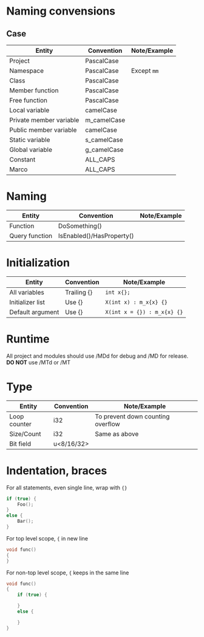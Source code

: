 # Naming convensions
## Case 
| Entity | Convention | Note/Example |
| --- | --- | --- |
| Project | PascalCase | |
| Namespace | PascalCase | Except ```mm```  |
| Class | PascalCase | | |
| Member function | PascalCase | | 
| Free function | PascalCase | | 
| Local variable | camelCase | |
| Private member variable | m_camelCase | |
| Public member variable | camelCase | |
| Static variable | s_camelCase | |
| Global variable | g_camelCase | |
| Constant | ALL_CAPS | | 
| Marco | ALL_CAPS | | 

# Naming
| Entity | Convention | Note/Example |
| --- | --- | --- |
| Function | DoSomething() |
| Query function | IsEnabled()/HasProperty() | 

# Initialization
| Entity | Convention | Note/Example |
| --- | --- | --- |
| All variables | Trailing {} | ```int x{};``` |
| Initializer list | Use {} | ```X(int x) : m_x{x} {}``` |
| Default argument | Use {} | ```X(int x = {}) : m_x{x} {}``` |

# Runtime
All project and modules should use /MDd for debug and /MD for release. **DO NOT** use /MTd or /MT

# Type
| Entity | Convention | Note/Example |
| --- | --- | --- |
| Loop counter | i32 | To prevent down counting overflow |
| Size/Count | i32 | Same as above |
| Bit field | u<8/16/32> |  |

# Indentation, braces
For all statements, even single line, wrap with ```{}```
```C++
if (true) {
    Foo();
} 
else {
    Bar();
}
```

For top level scope, ```{``` in new line
```C++
void func() 
{
}
```

For non-top level scope, ```{``` keeps in the same line
```C++
void func() 
{
    if (true) {

    } 
    else {

    }
}
```
